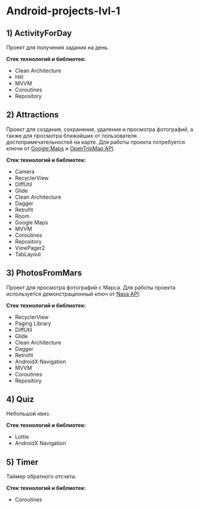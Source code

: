 # Android-projects-lvl-1
## 1) ActivityForDay
Проект для получения задания на день.    
  
**Стек технологий и библиотек:**
* Clean Architecture
* Hilt
* MVVM
* Coroutines
* Repository
## 2) Attractions
Проект для создания, сохранения, удаления и просмотра фотографий, а также для просмотра ближайших от пользователя достопримечательностей на карте. Для работы проекта потребуется ключи от [Google Maps](https://developers.google.com/maps?hl=ru) и [OpenTripMap API](https://dev.opentripmap.org/product).

**Стек технологий и библиотек:**
* Camera
* RecyclerView
* DiffUtil
* Glide
* Clean Architecture
* Dagger
* Retrofit
* Room
* Google Maps
* MVVM
* Coroutines
* Repository
* ViewPager2
* TabLayout
## 3) PhotosFromMars
Проект для просмотра фотографий с Марса. Для работы проекта используется демонстрационный ключ от [Nasa API](https://api.nasa.gov/).

**Стек технологий и библиотек:**
* RecyclerView
* Paging Library
* DiffUtil
* Glide
* Clean Architecture
* Dagger
* Retrofit
* AndroidX Navigation 
* MVVM
* Coroutines
* Repository
## 4) Quiz
Небольшой квиз.  

**Стек технологий и библиотек:**
* Lottie
* AndroidX Navigation 
## 5) Timer
Таймер обратного отсчета.  

**Стек технологий и библиотек:**
* Coroutines
